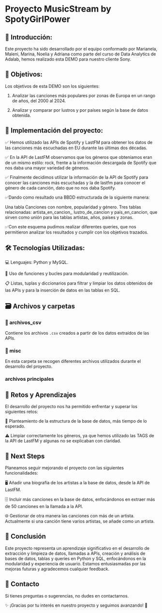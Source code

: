 # Proyecto MusicStream by SpotyGirlPower

## 📌 Introducción:

Este proyecto ha sido desarrollado por el equipo conformado por Marianela, Maleni, Marina, Noelia y Adriana como parte del curso de Data Analytics de Adalab, hemos realizado esta DEMO para nuestro cliente Sony.

## 🎯 Objetivos:

Los objetivos de esta DEMO son los siguientes:

1. Analizar las canciones más populares por zonas de Europa en un rango de años, del 2000 al 2024.

2. Analizar y comparar por lustros y por países según la base de datos obtenida.

## 📝  Implementación del proyecto:

✅  Hemos utilizado las APIs de Spotify y LastFM  para obtener los datos de las canciones más escuchadas en EU durante las últimas dos décadas.

✅ En la API de LastFM observamos que los géneros que obteníamos eran de un mismo estilo: rock, frente a la información descargada de Spotify que nos daba una mayor variedad de géneros. 

✅ Finalmente decidimos utilizar la información de la API de Spotify para conocer las canciones más escuchadas y la de lastfm para conocer el género de cada canción, dato que no nos daba Spotify.

✅Dando como resultado una BBDD estructurada de la siguiente manera:

Una tabla Canciones con nombre, popularidad y género.
Tres tablas relacionadas: artista_en_cancion,, lustro_de_cancion y país_en_cancion, que sirven como unión para las tablas artistas, años, países y zonas.

✅Con este esquema pudimos realizar diferentes queries, que nos permitieron analizar los resultados y cumplir con los objetivos trazados.

## 🛠️ Tecnologías Utilizadas:

💻 Lenguajes: Python y MySQL.

🔗 Uso de funciones y bucles para modularidad y reutilización.

📋 Listas, tuplas y diccionarios para filtrar y limpiar los datos obtenidos de las APIs y para la inserción de datos en las tablas en SQL.

## 🗃️ Archivos y carpetas

### 📁 archivos_csv 

Contiene los archivos `.csv` creados a partir de los datos extraídos de las APIs.

### 📁 misc

En esta carpeta se recogen diferentes archivos utilizados durante el desarrollo del proyecto. 

### archivos principales





## 🚀 Retos y Aprendizajes
El desarrollo del proyecto nos ha permitido enfrentar y superar los siguientes retos:

📌 Planteamiento de la estructura de la base de datos, más tiempo de lo esperado.

⚠️ Limpiar correctamente los géneros, ya que hemos utilizado las TAGS de la API de LastFM y algunas no se explicaban con claridad. 


## 🔮 Next Steps
Planeamos seguir mejorando el proyecto con las siguientes funcionalidades:

🖥️ Añadir una biografía de los artistas a la base de datos, desde la API de LastFM.

🗄️ Incluir más canciones en la base de datos, enfocándonos en extraer más de 50 canciones en la llamada a la API.

🌐 Gestionar de otra manera las canciones con más de un artista. Actualmente si una canción tiene varios artistas, se añade como un artista.

## 🏁 Conclusión

Este proyecto representa un aprendizaje significativo en el desarrollo de extracción y limpieza de datos, llamadas a APIs, creación y análisis de bases de datos, tablas y queries en Python y SQL, enfocándonos en la modularidad y experiencia de usuario. Estamos entusiasmadas por las mejoras futuras y agradecemos cualquier feedback.

## 📩 Contacto
Si tienes preguntas o sugerencias, no dudes en contactarnos.

✨ ¡Gracias por tu interés en nuestro proyecto y seguimos avanzando! 🎉
